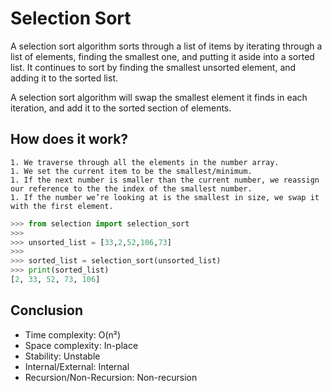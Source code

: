 # Selection Sort
A selection sort algorithm sorts through a list of items by iterating through a list of elements, finding the smallest one, and putting it aside into a sorted list. It continues to sort by finding the smallest unsorted element, and adding it to the sorted list.

A selection sort algorithm will swap the smallest element it finds in each iteration, and add it to the sorted section of elements.


## How does it work?
    1. We traverse through all the elements in the number array.
    1. We set the current item to be the smallest/minimum.
    1. If the next number is smaller than the current number, we reassign our reference to the the index of the smallest number.
    1. If the number we’re looking at is the smallest in size, we swap it with the first element.

```python
>>> from selection import selection_sort
>>>
>>> unsorted_list = [33,2,52,106,73]
>>>
>>> sorted_list = selection_sort(unsorted_list)
>>> print(sorted_list)
[2, 33, 52, 73, 106]
```
## Conclusion
* Time complexity: O(n²)
* Space complexity: In-place
* Stability: Unstable
* Internal/External: Internal
* Recursion/Non-Recursion: Non-recursion
